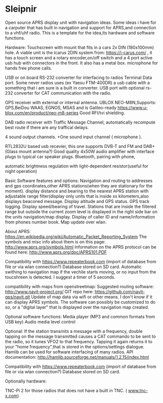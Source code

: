 # Sleipnir
Open source APRS display unit with navigation ideas.
Some ideas i have for a carputer that has built in navigation and
support for APRS,and connection to a vhf/uhf radio.
This is a template for the idea,its hardware and software functions.

Hardware:
Touchscreen with mount that fits in a cars 2x DIN (180x100mm) hole.
A viable unit is the Icarus 2DIN system from:
https://i-carus.com/
, it has a touch screen and a
rotary encoder,on/off switch and a 4 port active usb hub with connectors
in the front. It also has a metal box. 
microphone for hands free phone calls.


USB or on board RS-232 converter for interfacing to radios Terminal Data
port. Some never radios uses (ex Yaesu FTM-400DR) a usb cable with a
something that i am sure is a built in converter.
USB port with optional rs-232 converter for CAT communication with the
radio.

GPS receiver with external or internal antenna.
UBLOX NEO-M8N,Supports:
GPS,BeiDou WAAS, EGNOS, MSAS and is Galileo-ready
https://www.u-blox.com/en/product/neo-m8-series
Good RFI/tvi shielding.

DAB radio receiver with Traffic Message Channel,
automatically recompute best route if there are any traffical delays.

4 sound output channels.
+One sound input channel ( microphone ).

RTL2832U based usb recevier, this one supports DVB-T and FM and DAB+ (Glass mount antenna?)
Good quality 4x50W audio amplifier with interface plugs to typical car speaker plugs.
Bluetooth, pairing with phone,

automatic brightness regulation with  light-dependent resistor(useful
for night operation)

Basic Software features and options:
Navigation and routing to addresses and gps coordinates,other APRS stations(when they are stationary for the moment).
display distance and bearing to the nearest APRS station
with adjustable range filter(display only units that is inside xx
kilometers,also displays beaconed message.
Display altitude and GPS status.
GPS track logging.
Display speed/bearing of travel.
Stations that are inside the filtered range but outside the current zoom
level is displayed in the right side bar on the units navigation/map
display. 
Display of caller ID and name/information from phones number book.
Map update over wlan.


About APRS:
https://en.wikipedia.org/wiki/Automatic_Packet_Reporting_System
The symbols and misc info about them is on this page:
http://www.aprs.org/symbols.html
Information on the APRS protocol can be found here:
http://www.aprs.org/doc/APRS101.PDF

Compatibility with https://www.repeaterbook.com (import of database from
file or via wlan connection?) Database stored on SD card.
Automatic swithing to navigation map if the vechile starts moving, or no input from the toucshreen is detected. I suggest a timer of 5 seconds.

compatibility with maps from openstreetmap:
Suggested routing software:
http://www.navit-project.org/
GIT repo here: https://github.com/navit-gps/navit.git
Update of map data via wifi or other means.
I don't know if it can display APRS symbols.
The software can possibly be customized to do so, or a "digital layer" that is displayed over the navigation map created.

Optional software functions:
Media player (MP3 and common formats from USB key)
Audio media level control

Optional:
If the station transmits a message with a frequency, double
tapping on the message transmitted causes a CAT commando to be sent to
the radio, so it tunes VFO2 to that frequency.
Tapping it again returns it to your "home frequency",that is stored in
the options/settings dialogue.
Hamlib can be used for software interfacing of many radios.
API documentation:
http://hamlib.sourceforge.net/manuals/1.2.15/index.html

Compatibility with https://www.repeaterbook.com (import of database from
file or via wlan connection?) Database stored on SD card.


Optionally hardware:

TNC-Pi 2 for those radios that does not have a built in TNC.
( www.tnc-x.com)
